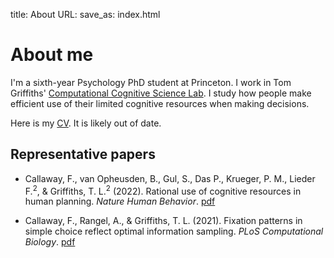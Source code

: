 title: About
URL: 
save_as: index.html

# About me

I'm a sixth-year Psychology PhD student at Princeton. I work in Tom Griffiths' [Computational Cognitive Science Lab](http://cocosci.princeton.edu). 
I study how people make efficient use of their limited cognitive resources when making decisions.

Here is my [CV](callaway-cv.pdf). It is likely out of date.

## Representative papers

- Callaway, F., van Opheusden, B., Gul, S., Das P., Krueger, P. M., Lieder F.<sup>2</sup>, & Griffiths, T. L.<sup>2</sup> (2022). Rational use of cognitive resources in human planning. _Nature Human Behavior_. [pdf](https://cocosci.princeton.edu/papers/callawayrationaluse.pdf)

- Callaway, F., Rangel, A., & Griffiths, T. L. (2021). Fixation patterns in simple choice reflect optimal information sampling. _PLoS Computational Biology_. [pdf](https://journals.plos.org/ploscompbiol/article?id=10.1371/journal.pcbi.1008863)

<!-- I received my B.A. in Psychology and Linguistics from Cornell University under the advising of [Shimon Edelman](http://kybele.psych.cornell.edu/~edelman/). -->


<!-- ### Research Statement
How do people make decisions

My research attempt to answer this question from the perspective of [resource-rational analysis](https://cocosci.princeton.edu/tom/papers/RationalUseOfCognitiveResources.pdf). Under this approach we identify optimal reasoning strategies 

Intelligent agents must continually respond to and learn from their environment. Mathematical models from Bayesian statistics and reinforcement learning can provide optimal solutions to these problems; but they are often intractable to compute. How do humans find good approximations to these optimal solutions using limited computational resources? In particular, how do they balance the competing goals of learning, deciding, and conserving resources? I aim to study this question with game-based empirical experiments and computational models inspired by machine learning algorithms. -->